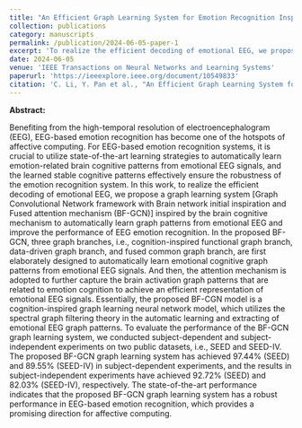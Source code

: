 ```yaml
---
title: "An Efficient Graph Learning System for Emotion Recognition Inspired by the Cognitive Prior Graph of EEG Brain Network"
collection: publications
category: manuscripts
permalink: /publication/2024-06-05-paper-1
excerpt: 'To realize the efficient decoding of emotional EEG, we propose a graph learning system [Graph Convolutional Network framework with Brain network initial inspiration and Fused attention mechanism (BF-GCN)] inspired by the brain cognitive mechanism to automatically learn graph patterns from emotional EEG and improve the performance of EEG emotion recognition.'
date: 2024-06-05
venue: 'IEEE Transactions on Neural Networks and Learning Systems'
paperurl: 'https://ieeexplore.ieee.org/document/10549833'
citation: 'C. Li, Y. Pan et al., "An Efficient Graph Learning System for Emotion Recognition Inspired by the Cognitive Prior Graph of EEG Brain Network," in IEEE Transactions on Neural Networks and Learning Systems.'
---
```


**Abstract:**

Benefiting from the high-temporal resolution of electroencephalogram (EEG), EEG-based emotion recognition has become one of the hotspots of affective computing. For EEG-based emotion recognition systems, it is crucial to utilize state-of-the-art learning strategies to automatically learn emotion-related brain cognitive patterns from emotional EEG signals, and the learned stable cognitive patterns effectively ensure the robustness of the emotion recognition system. In this work, to realize the efficient decoding of emotional EEG, we propose a graph learning system [Graph Convolutional Network framework with Brain network initial inspiration and Fused attention mechanism (BF-GCN)] inspired by the brain cognitive mechanism to automatically learn graph patterns from emotional EEG and improve the performance of EEG emotion recognition. In the proposed BF-GCN, three graph branches, i.e., cognition-inspired functional graph branch, data-driven graph branch, and fused common graph branch, are first elaborately designed to automatically learn emotional cognitive graph patterns from emotional EEG signals. And then, the attention mechanism is adopted to further capture the brain activation graph patterns that are related to emotion cognition to achieve an efficient representation of emotional EEG signals. Essentially, the proposed BF-CGN model is a cognition-inspired graph learning neural network model, which utilizes the spectral graph filtering theory in the automatic learning and extracting of emotional EEG graph patterns. To evaluate the performance of the BF-GCN graph learning system, we conducted subject-dependent and subject-independent experiments on two public datasets, i.e., SEED and SEED-IV. The proposed BF-GCN graph learning system has achieved 97.44% (SEED) and 89.55% (SEED-IV) in subject-dependent experiments, and the results in subject-independent experiments have achieved 92.72% (SEED) and 82.03% (SEED-IV), respectively. The state-of-the-art performance indicates that the proposed BF-GCN graph learning system has a robust performance in EEG-based emotion recognition, which provides a promising direction for affective computing.